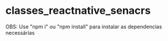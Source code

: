 # classes_reactnative_senacrs

<p style={font-family:'serif'}>OBS: Use "npm i" ou "npm install" para instalar as dependencias necessárias</p>
